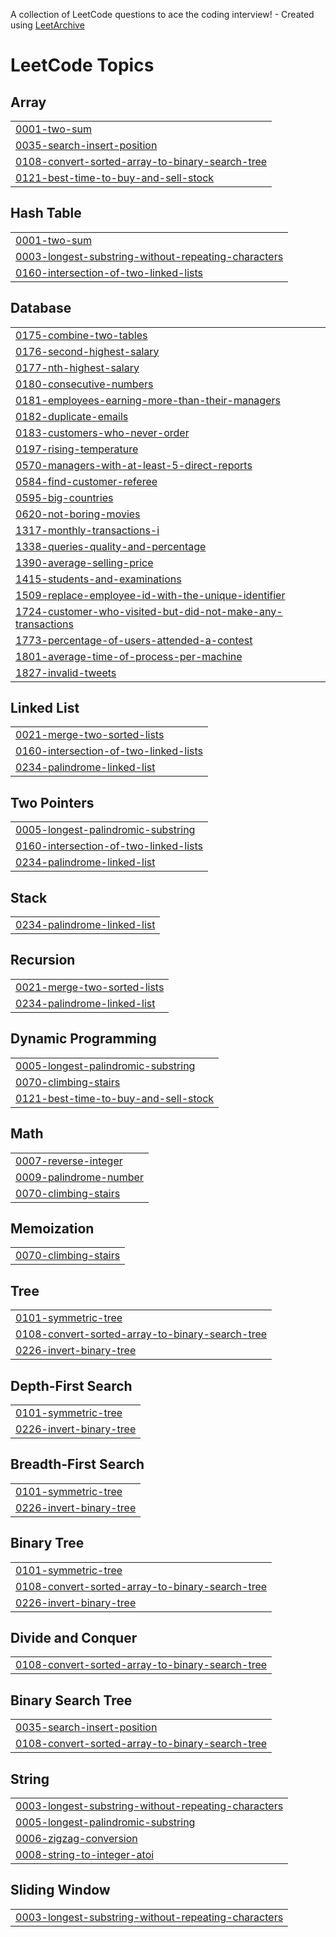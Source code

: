 A collection of LeetCode questions to ace the coding interview! - Created using [LeetArchive](https://github.com/anujlunawat/LeetArchive)


<!---LeetCode Topics Start-->
# LeetCode Topics
## Array
|  |
| ------- |
| [0001-two-sum](https://github.com/Harper2123/Problem_Solving/tree/main/LeetCode/0001-two-sum) |
| [0035-search-insert-position](https://github.com/Harper2123/Problem_Solving/tree/main/LeetCode/0035-search-insert-position) |
| [0108-convert-sorted-array-to-binary-search-tree](https://github.com/Harper2123/Problem_Solving/tree/main/LeetCode/0108-convert-sorted-array-to-binary-search-tree) |
| [0121-best-time-to-buy-and-sell-stock](https://github.com/Harper2123/Problem_Solving/tree/main/LeetCode/0121-best-time-to-buy-and-sell-stock) |
## Hash Table
|  |
| ------- |
| [0001-two-sum](https://github.com/Harper2123/Problem_Solving/tree/main/LeetCode/0001-two-sum) |
| [0003-longest-substring-without-repeating-characters](https://github.com/Harper2123/Problem_Solving/tree/main/LeetCode/0003-longest-substring-without-repeating-characters) |
| [0160-intersection-of-two-linked-lists](https://github.com/Harper2123/Problem_Solving/tree/main/LeetCode/0160-intersection-of-two-linked-lists) |
## Database
|  |
| ------- |
| [0175-combine-two-tables](https://github.com/Harper2123/Problem_Solving/tree/main/LeetCode/0175-combine-two-tables) |
| [0176-second-highest-salary](https://github.com/Harper2123/Problem_Solving/tree/main/LeetCode/0176-second-highest-salary) |
| [0177-nth-highest-salary](https://github.com/Harper2123/Problem_Solving/tree/main/LeetCode/0177-nth-highest-salary) |
| [0180-consecutive-numbers](https://github.com/Harper2123/Problem_Solving/tree/main/LeetCode/0180-consecutive-numbers) |
| [0181-employees-earning-more-than-their-managers](https://github.com/Harper2123/Problem_Solving/tree/main/LeetCode/0181-employees-earning-more-than-their-managers) |
| [0182-duplicate-emails](https://github.com/Harper2123/Problem_Solving/tree/main/LeetCode/0182-duplicate-emails) |
| [0183-customers-who-never-order](https://github.com/Harper2123/Problem_Solving/tree/main/LeetCode/0183-customers-who-never-order) |
| [0197-rising-temperature](https://github.com/Harper2123/Problem_Solving/tree/main/LeetCode/0197-rising-temperature) |
| [0570-managers-with-at-least-5-direct-reports](https://github.com/Harper2123/Problem_Solving/tree/main/LeetCode/0570-managers-with-at-least-5-direct-reports) |
| [0584-find-customer-referee](https://github.com/Harper2123/Problem_Solving/tree/main/LeetCode/0584-find-customer-referee) |
| [0595-big-countries](https://github.com/Harper2123/Problem_Solving/tree/main/LeetCode/0595-big-countries) |
| [0620-not-boring-movies](https://github.com/Harper2123/Problem_Solving/tree/main/LeetCode/0620-not-boring-movies) |
| [1317-monthly-transactions-i](https://github.com/Harper2123/Problem_Solving/tree/main/LeetCode/1317-monthly-transactions-i) |
| [1338-queries-quality-and-percentage](https://github.com/Harper2123/Problem_Solving/tree/main/LeetCode/1338-queries-quality-and-percentage) |
| [1390-average-selling-price](https://github.com/Harper2123/Problem_Solving/tree/main/LeetCode/1390-average-selling-price) |
| [1415-students-and-examinations](https://github.com/Harper2123/Problem_Solving/tree/main/LeetCode/1415-students-and-examinations) |
| [1509-replace-employee-id-with-the-unique-identifier](https://github.com/Harper2123/Problem_Solving/tree/main/LeetCode/1509-replace-employee-id-with-the-unique-identifier) |
| [1724-customer-who-visited-but-did-not-make-any-transactions](https://github.com/Harper2123/Problem_Solving/tree/main/LeetCode/1724-customer-who-visited-but-did-not-make-any-transactions) |
| [1773-percentage-of-users-attended-a-contest](https://github.com/Harper2123/Problem_Solving/tree/main/LeetCode/1773-percentage-of-users-attended-a-contest) |
| [1801-average-time-of-process-per-machine](https://github.com/Harper2123/Problem_Solving/tree/main/LeetCode/1801-average-time-of-process-per-machine) |
| [1827-invalid-tweets](https://github.com/Harper2123/Problem_Solving/tree/main/LeetCode/1827-invalid-tweets) |
## Linked List
|  |
| ------- |
| [0021-merge-two-sorted-lists](https://github.com/Harper2123/Problem_Solving/tree/main/LeetCode/0021-merge-two-sorted-lists) |
| [0160-intersection-of-two-linked-lists](https://github.com/Harper2123/Problem_Solving/tree/main/LeetCode/0160-intersection-of-two-linked-lists) |
| [0234-palindrome-linked-list](https://github.com/Harper2123/Problem_Solving/tree/main/LeetCode/0234-palindrome-linked-list) |
## Two Pointers
|  |
| ------- |
| [0005-longest-palindromic-substring](https://github.com/Harper2123/Problem_Solving/tree/main/LeetCode/0005-longest-palindromic-substring) |
| [0160-intersection-of-two-linked-lists](https://github.com/Harper2123/Problem_Solving/tree/main/LeetCode/0160-intersection-of-two-linked-lists) |
| [0234-palindrome-linked-list](https://github.com/Harper2123/Problem_Solving/tree/main/LeetCode/0234-palindrome-linked-list) |
## Stack
|  |
| ------- |
| [0234-palindrome-linked-list](https://github.com/Harper2123/Problem_Solving/tree/main/LeetCode/0234-palindrome-linked-list) |
## Recursion
|  |
| ------- |
| [0021-merge-two-sorted-lists](https://github.com/Harper2123/Problem_Solving/tree/main/LeetCode/0021-merge-two-sorted-lists) |
| [0234-palindrome-linked-list](https://github.com/Harper2123/Problem_Solving/tree/main/LeetCode/0234-palindrome-linked-list) |
## Dynamic Programming
|  |
| ------- |
| [0005-longest-palindromic-substring](https://github.com/Harper2123/Problem_Solving/tree/main/LeetCode/0005-longest-palindromic-substring) |
| [0070-climbing-stairs](https://github.com/Harper2123/Problem_Solving/tree/main/LeetCode/0070-climbing-stairs) |
| [0121-best-time-to-buy-and-sell-stock](https://github.com/Harper2123/Problem_Solving/tree/main/LeetCode/0121-best-time-to-buy-and-sell-stock) |
## Math
|  |
| ------- |
| [0007-reverse-integer](https://github.com/Harper2123/Problem_Solving/tree/main/LeetCode/0007-reverse-integer) |
| [0009-palindrome-number](https://github.com/Harper2123/Problem_Solving/tree/main/LeetCode/0009-palindrome-number) |
| [0070-climbing-stairs](https://github.com/Harper2123/Problem_Solving/tree/main/LeetCode/0070-climbing-stairs) |
## Memoization
|  |
| ------- |
| [0070-climbing-stairs](https://github.com/Harper2123/Problem_Solving/tree/main/LeetCode/0070-climbing-stairs) |
## Tree
|  |
| ------- |
| [0101-symmetric-tree](https://github.com/Harper2123/Problem_Solving/tree/main/LeetCode/0101-symmetric-tree) |
| [0108-convert-sorted-array-to-binary-search-tree](https://github.com/Harper2123/Problem_Solving/tree/main/LeetCode/0108-convert-sorted-array-to-binary-search-tree) |
| [0226-invert-binary-tree](https://github.com/Harper2123/Problem_Solving/tree/main/LeetCode/0226-invert-binary-tree) |
## Depth-First Search
|  |
| ------- |
| [0101-symmetric-tree](https://github.com/Harper2123/Problem_Solving/tree/main/LeetCode/0101-symmetric-tree) |
| [0226-invert-binary-tree](https://github.com/Harper2123/Problem_Solving/tree/main/LeetCode/0226-invert-binary-tree) |
## Breadth-First Search
|  |
| ------- |
| [0101-symmetric-tree](https://github.com/Harper2123/Problem_Solving/tree/main/LeetCode/0101-symmetric-tree) |
| [0226-invert-binary-tree](https://github.com/Harper2123/Problem_Solving/tree/main/LeetCode/0226-invert-binary-tree) |
## Binary Tree
|  |
| ------- |
| [0101-symmetric-tree](https://github.com/Harper2123/Problem_Solving/tree/main/LeetCode/0101-symmetric-tree) |
| [0108-convert-sorted-array-to-binary-search-tree](https://github.com/Harper2123/Problem_Solving/tree/main/LeetCode/0108-convert-sorted-array-to-binary-search-tree) |
| [0226-invert-binary-tree](https://github.com/Harper2123/Problem_Solving/tree/main/LeetCode/0226-invert-binary-tree) |
## Divide and Conquer
|  |
| ------- |
| [0108-convert-sorted-array-to-binary-search-tree](https://github.com/Harper2123/Problem_Solving/tree/main/LeetCode/0108-convert-sorted-array-to-binary-search-tree) |
## Binary Search Tree
|  |
| ------- |
| [0035-search-insert-position](https://github.com/Harper2123/Problem_Solving/tree/main/LeetCode/0035-search-insert-position) |
| [0108-convert-sorted-array-to-binary-search-tree](https://github.com/Harper2123/Problem_Solving/tree/main/LeetCode/0108-convert-sorted-array-to-binary-search-tree) |
## String
|  |
| ------- |
| [0003-longest-substring-without-repeating-characters](https://github.com/Harper2123/Problem_Solving/tree/main/LeetCode/0003-longest-substring-without-repeating-characters) |
| [0005-longest-palindromic-substring](https://github.com/Harper2123/Problem_Solving/tree/main/LeetCode/0005-longest-palindromic-substring) |
| [0006-zigzag-conversion](https://github.com/Harper2123/Problem_Solving/tree/main/LeetCode/0006-zigzag-conversion) |
| [0008-string-to-integer-atoi](https://github.com/Harper2123/Problem_Solving/tree/main/LeetCode/0008-string-to-integer-atoi) |
## Sliding Window
|  |
| ------- |
| [0003-longest-substring-without-repeating-characters](https://github.com/Harper2123/Problem_Solving/tree/main/LeetCode/0003-longest-substring-without-repeating-characters) |
<!---LeetCode Topics End-->